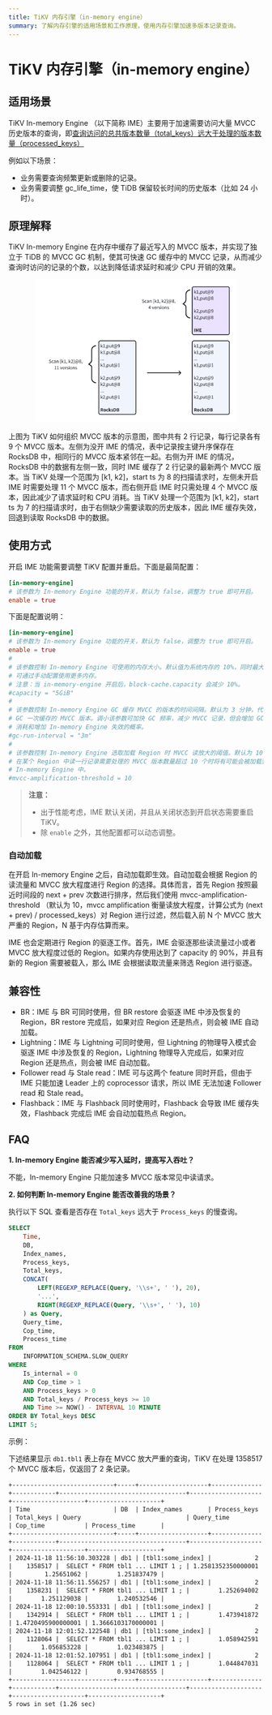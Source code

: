 ```yaml
---
title: TiKV 内存引擎（in-memory engine）
summary: 了解内存引擎的适用场景和工作原理，使用内存引擎加速多版本记录查询。
---
```


# TiKV 内存引擎（in-memory engine）

## 适用场景

TiKV In-memory Engine （以下简称 IME）主要用于加速需要访问大量 MVCC 历史版本的查询，即[查询访问的总共版本数量（total_keys）远大于处理的版本数量（processed_keys）](/analyze-slow-queries.md#过期-key-多)

例如以下场景：

- 业务需要查询频繁更新或删除的记录。
- 业务需要调整 gc_life_time，使 TiDB 保留较长时间的历史版本（比如 24 小时）。

## 原理解释

TiKV In-memory Engine 在内存中缓存了最近写入的 MVCC 版本，并实现了独立于 TiDB 的 MVCC GC 机制，使其可快速 GC 缓存中的 MVCC 记录，从而减少查询时访问的记录的个数，以达到降低请求延时和减少 CPU 开销的效果。

<div style="text-align: center;"><img src="./media/tikv-ime-data-organization.png" alt="IME 通过缓存近期的版本以减少 CPU 开销" width="400" /></div>

上图为 TiKV 如何组织 MVCC 版本的示意图，图中共有 2 行记录，每行记录各有 9 个 MVCC 版本。左侧为没开 IME 的情况，表中记录按主键升序保存在 RocksDB 中，相同行的 MVCC 版本紧邻在一起。右侧为开 IME 的情况，RocksDB 中的数据有左侧一致，同时 IME 缓存了 2 行记录的最新两个 MVCC 版本。当 TiKV 处理一个范围为 [k1, k2]，start ts 为 8 的扫描请求时，左侧未开启 IME 时需要处理 11 个 MVCC 版本，而右侧开启 IME 时只需处理 4 个 MVCC 版本，因此减少了请求延时和 CPU 消耗。当 TiKV 处理一个范围为 [k1, k2]，start ts 为 7 的扫描请求时，由于右侧缺少需要读取的历史版本，因此 IME 缓存失效，回退到读取 RocksDB 中的数据。

## 使用方式

开启 IME 功能需要调整 TiKV 配置并重启。下面是最简配置：

```toml
[in-memory-engine]
# 该参数为 In-memory Engine 功能的开关，默认为 false，调整为 true 即可开启。
enable = true
```

下面是配置说明：

```toml
[in-memory-engine]
# 该参数为 In-memory Engine 功能的开关，默认为 false，调整为 true 即可开启。
enable = true
#
# 该参数控制 In-memory Engine 可使用的内存大小。默认值为系统内存的 10%，同时最大值为 5GB，
# 可通过手动配置使用更多内存。
# 注意：当 in-memory-engine 开启后，block-cache.capacity 会减少 10%。
#capacity = "5GiB"
#
# 该参数控制 In-memory Engine GC 缓存 MVCC 的版本的时间间隔。默认为 3 分钟，代表每 3 分钟
# GC 一次缓存的 MVCC 版本。调小该参数可加快 GC 频率，减少 MVCC 记录，但会增加 GC CPU 的
# 消耗和增加 In-memory Engine 失效的概率。
#gc-run-interval = "3m"
#
# 该参数控制 In-memory Engine 选取加载 Region 时 MVCC 读放大的阈值。默认为 10，代表
# 在某个 Region 中读一行记录需要处理的 MVCC 版本数量超过 10 个时将有可能会被加载到
# In-memory Engine 中。
#mvcc-amplification-threshold = 10
```

> **注意：**
>
> + 出于性能考虑，IME 默认关闭，并且从关闭状态到开启状态需要重启 TiKV。
> + 除 `enable` 之外，其他配置都可以动态调整。

### 自动加载

在开启 In-memory Engine 之后，自动加载即生效。自动加载会根据 Region 的读流量和 MVCC 放大程度进行 Region 的选择。具体而言，首先 Region 按照最近时间段的 next + prev 次数进行排序，然后我们使用 mvcc-amplification-threshold （默认为 10，mvcc amplification 衡量读放大程度，计算公式为 (next + prev) / processed_keys）对 Region 进行过滤，然后载入前 N 个 MVCC 放大严重的 Region，N 基于内存估算而来。

IME 也会定期进行 Region 的驱逐工作。首先，IME 会驱逐那些读流量过小或者 MVCC 放大程度过低的 Region。如果内存使用达到了 capacity 的 90%，并且有新的 Region 需要被载入，那么 IME 会根据读取流量来筛选 Region 进行驱逐。

## 兼容性

+ BR：IME 与 BR 可同时使用，但 BR restore 会驱逐 IME 中涉及恢复的 Region，BR restore 完成后，如果对应 Region 还是热点，则会被 IME 自动加载。
+ Lightning：IME 与 Lightning 可同时使用，但 Lightning 的物理导入模式会驱逐 IME 中涉及恢复的 Region，Lightning 物理导入完成后，如果对应 Region 还是热点，则会被 IME 自动加载。
+ Follower read 与 Stale read：IME 可与这两个 feature 同时开启，但由于 IME 只能加速 Leader 上的 coprocessor 请求，所以 IME 无法加速 Follower read 和 Stale read。
+ Flashback：IME 与 Flashback 同时使用时，Flashback 会导致 IME 缓存失效，Flashback 完成后 IME 会自动加载热点 Region。

## FAQ

**1. In-memory Engine 能否减少写入延时，提高写入吞吐？**

不能，In-memory Engine 只能加速多 MVCC 版本常见中读请求。

**2. 如何判断 In-memory Engine 能否改善我的场景？**

执行以下 SQL 查看是否存在 `Total_keys` 远大于 `Process_keys` 的慢查询。

```sql
SELECT
    Time,
    DB,
    Index_names,
    Process_keys,
    Total_keys,
    CONCAT(
        LEFT(REGEXP_REPLACE(Query, '\\s+', ' '), 20),
        '...',
        RIGHT(REGEXP_REPLACE(Query, '\\s+', ' '), 10)
    ) as Query,
    Query_time,
    Cop_time,
    Process_time
FROM
    INFORMATION_SCHEMA.SLOW_QUERY
WHERE
    Is_internal = 0
    AND Cop_time > 1
    AND Process_keys > 0
    AND Total_keys / Process_keys >= 10
    AND Time >= NOW() - INTERVAL 10 MINUTE
ORDER BY Total_keys DESC
LIMIT 5;
```

示例：

下述结果显示 `db1.tbl1` 表上存在 MVCC 放大严重的查询，TiKV 在处理 1358517 个 MVCC 版本后，仅返回了 2 条记录。

```
+----------------------------+-----+-------------------+--------------+------------+-----------------------------------+--------------------+--------------------+--------------------+
| Time                       | DB  | Index_names       | Process_keys | Total_keys | Query                             | Query_time         | Cop_time           | Process_time       |
+----------------------------+-----+-------------------+--------------+------------+-----------------------------------+--------------------+--------------------+--------------------+
| 2024-11-18 11:56:10.303228 | db1 | [tbl1:some_index] |            2 |    1358517 |  SELECT * FROM tbl1 ... LIMIT 1 ; | 1.2581352350000001 |         1.25651062 |        1.251837479 |
| 2024-11-18 11:56:11.556257 | db1 | [tbl1:some_index] |            2 |    1358231 |  SELECT * FROM tbl1 ... LIMIT 1 ; |        1.252694002 |        1.251129038 |        1.240532546 |
| 2024-11-18 12:00:10.553331 | db1 | [tbl1:some_index] |            2 |    1342914 |  SELECT * FROM tbl1 ... LIMIT 1 ; |        1.473941872 | 1.4720495900000001 | 1.3666103170000001 |
| 2024-11-18 12:01:52.122548 | db1 | [tbl1:some_index] |            2 |    1128064 |  SELECT * FROM tbl1 ... LIMIT 1 ; |        1.058942591 |        1.056853228 |        1.023483875 |
| 2024-11-18 12:01:52.107951 | db1 | [tbl1:some_index] |            2 |    1128064 |  SELECT * FROM tbl1 ... LIMIT 1 ; |        1.044847031 |        1.042546122 |        0.934768555 |
+----------------------------+-----+-------------------+--------------+------------+-----------------------------------+--------------------+--------------------+--------------------+
5 rows in set (1.26 sec)
```
